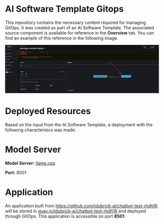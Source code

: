 # AI Software Template Gitops

This repository contains the necessary content required for managing GitOps. It was created as part of an AI Software Template. The associated source component is available for reference in the **Overview** tab. You can find an example of this reference in the following image.

![Overview Tab](./images/overview-dependency.png)

# Deployed Resources
Based on the input from the AI Software Template, a deployment with the following characterisics was made:

# Model Server
**Model Server:** [llama.cpp]( https://github.com/redhat-ai-dev/developer-images/tree/main/model-servers/llamacpp_python/0.3.8)

**Port:** 8001

# Application
An application built from https://github.com/jdubrick-ai/chatbot-test-rhdh16 will be stored in [quay.io/jdubrick-ai/chatbot-test-rhdh16](https://quay.io/jdubrick-ai/chatbot-test-rhdh16) and deployed through GitOps. This application is accessible on port **8501**.